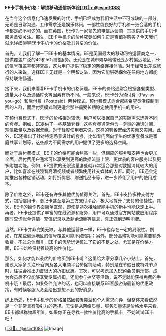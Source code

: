 **EE卡手机卡价格：解锁移动通信新体验[[TG💪+ @esim1088](https://t.me/s/esim1088)]**

在当今这个信息化飞速发展的时代，手机已经成为我们生活中不可或缺的一部分。无论是日常沟通、工作需求还是娱乐休闲，一部性能良好的手机和一张合适的手机卡都是必不可少的。而在英国，EE作为一家领先的电信运营商，其提供的手机卡服务备受关注。那么，EE卡手机卡的价格究竟如何？它是否值得购买？今天我们就来详细聊聊EE卡手机卡的价格及其背后的价值。

首先，让我们了解一下EE卡的基本情况。EE是英国最大的移动网络运营商之一，提供覆盖广泛的4G和5G网络服务。无论是在城市繁华地带还是乡村偏远地区，EE的信号覆盖率都非常高，这为用户提供了稳定的网络连接体验。对于经常出差或旅行的人来说，选择EE卡无疑是一个明智之举，因为它能够确保你在任何地方都能保持联络畅通。

接下来，我们来看看EE卡手机卡的价格问题。EE卡的价格通常会根据套餐类型、流量大小以及通话时长等因素有所不同。一般来说，EE卡分为预付费（Pay-as-you-go）和后付费（Postpaid）两种模式。预付费模式适合那些希望灵活控制消费的人群，而后付费模式则更适合那些需要长期稳定使用手机卡的用户。

在预付费模式下，EE卡的价格相对较低，用户可以根据自己的实际需求选择不同的套餐。例如，EE提供了一些基础套餐，这些套餐通常包含一定量的通话时间、短信数量以及数据流量。对于轻度使用者来说，这样的套餐既经济实惠又实用。此外，EE还推出了针对特定场景设计的套餐，比如专门面向学生的优惠套餐或是家庭共享计划等，这些都为不同需求的用户提供了更多的选择空间。

而对于后付费模式，EE卡的价格可能会稍高一些，但相应的服务和支持也会更加全面。后付费用户通常可以享受到更高的数据流量上限、更优质的客户服务以及更多附加功能。例如，EE提供的无限流量套餐就非常适合那些对数据消耗较大的用户，比如喜欢在线观看高清视频或者频繁使用社交媒体的人群。同时，EE还会定期推出各种促销活动，如打折优惠、赠送礼品卡等，进一步降低了用户的使用成本。

除了价格之外，EE卡还有许多其他优势值得关注。首先，EE卡支持多种支付方式，包括信用卡、借记卡甚至是第三方支付平台，极大地提升了支付的便捷性。其次，EE卡的操作界面简单直观，即使是初次接触智能手机的新手也能快速上手。再者，EE卡还提供了丰富的在线资源和服务，用户可以通过官方网站或应用程序随时查询账单详情、充值记录以及剩余流量等信息，真正做到透明消费。

当然，EE卡并非完美无缺。与其他运营商一样，EE卡也存在一定的局限性。例如，在某些偏远地区的信号覆盖可能不如预期；另外，部分高端功能可能需要额外收费。不过总体而言，EE卡的优势远远超过了它的不足之处，尤其是在价格方面，EE卡始终保持着较高的性价比。

那么，如何才能以最优的价格买到EE卡呢？这里给大家分享几个小贴士。首先，建议大家多关注EE官网及各大电商平台的促销活动，特别是在节假日或特殊节点时，往往会推出力度很大的折扣优惠。其次，可以考虑加入EE的会员俱乐部，成为会员后不仅能够享受专属折扣，还能参与抽奖等活动，说不定就能获得免费的手机卡哦！最后，如果条件允许的话，也可以直接联系EE客服咨询最新的优惠政策，有时候客服人员会给出意想不到的好消息。

综上所述，EE卡手机卡的价格虽然因套餐类型和个人需求而异，但整体来看依然是一个非常具有吸引力的选择。无论是从网络质量、服务质量还是价格水平来看，EE卡都堪称物超所值。如果你正在寻找一款性价比高的手机卡，不妨试试EE卡吧！

[[TG💪+ @esim1088](https://t.me/s/esim1088) ![Image](https://i.postimg.cc/4NQfJmqS/Snipaste-2025-05-13-00-14-12.png)]